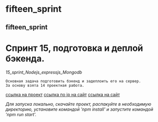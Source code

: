 # fifteen_sprint
## fifteen_sprint

# Спринт 15, подготовка и деплой бэкенда.

*15_sprint_Nodejs_expressjs_Mongodb*

    Основная задача подготовить бэкенд и задеплоить его на сервер.
    За основу взята 14 проектная работа.



[ссылка на проект](https://github.com/ospas312/fifteen_sprint)
[ссылка по ip на сайт](http://84.201.134.240)
[ссылка на сайт](www.perpetuum.space)

*Для запуска локально, скачайте проект, распакуйте в необходимую директорию, установите командой 'npm install' и запустите командой 'npm run start'.*
